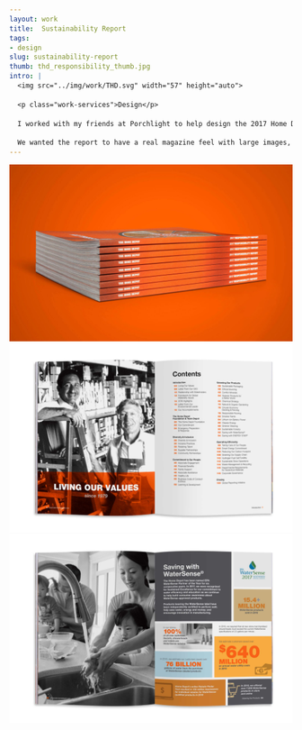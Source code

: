 ```yaml
---
layout: work
title:  Sustainability Report
tags:
- design
slug: sustainability-report
thumb: thd_responsibility_thumb.jpg
intro: |
  <img src="../img/work/THD.svg" width="57" height="auto">

  <p class="work-services">Design</p>

  I worked with my friends at Porchlight to help design the 2017 Home Depot Sustainability Report.

  We wanted the report to have a real magazine feel with large images, graphic statistics, and plenty of “quick scan content.” The result was a bold and graphic book that made the social and environmental work Home Depot is doing stand out.
---
```


![](../img/work/THD_SR_1.jpg)
![](../img/work/THD_SR_2.jpg)
![](../img/work/THD_SR_3.jpg)
